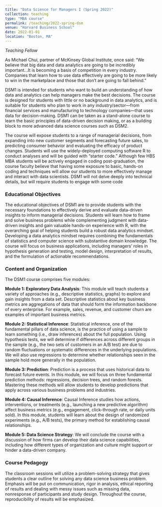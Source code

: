 ```yaml
---
title: "Data Science for Managers I (Spring 2022)"
collection: teaching
type: "MBA course"
permalink: /teaching/2022-spring-dsm
venue: "Harvard Business School"
date: 2022-01-01
location: "Boston, MA"
---
```


*Teaching Fellow*

As Michael Chui, partner of McKinsey Global Institute, once said: “We believe that big data and data analytics are going to be incredibly important…It is becoming a basis of competition in every industry. Companies that learn how to use data effectively are going to be more likely to win in the marketplace and those that don’t are going to fall behind.”

DSM1 is intended for students who want to build an understanding of how data and analytics can help managers make the best decisions. The course is designed for students with little or no background in data analytics, and is suitable for students who plan to work in any industry/sector—from financial services and manufacturing to technology companies—that uses data for decision-making. DSM1 can be taken as a stand-alone course to learn the basic principles of data-driven decision making, or as a building block to more advanced data science courses such as DSM2.

The course will expose students to a range of managerial decisions, from expanding into new customer segments and forecasting future sales, to predicting consumer behavior and evaluating the efficacy of product changes. Students will use the widely-deployed computing software R to conduct analyses and will be guided with “starter code.” Although few HBS MBA students will be actively engaged in coding post-graduation, the course faculty believe that having some exposure to basic, hands-on coding and techniques will allow our students to more effectively manage and interact with data scientists. DSM1 will not delve deeply into technical details, but will require students to engage with some code

### Educational Objectives

The educational objectives of DSM1 are to provide students with the necessary foundations to effectively derive and evaluate data-driven insights to inform managerial decisions. Students will learn how to frame and solve business problems while complementing judgment with data-driven insights and gain valuable hands-on experience with R, with the overarching goal of helping students build a robust data analytics mindset. Developing a data analytics mindset requires combining the fundamentals of statistics and computer science with substantive domain knowledge. The course will focus on business applications, including managers’ roles in hypothesis generation and testing, model design, interpretation of results, and the formulation of actionable recommendations.

### Content and Organization

The DSM1 course comprises five modules:

**Module 1: Exploratory Data Analysis**: This module will teach students a variety of approaches (e.g., descriptive statistics, graphs) to explore and gain insights from a data set. Descriptive statistics about key business metrics are aggregations of data that should form the information backbone of every enterprise. For example, sales, revenue, and customer churn are examples of important business metrics.

**Module 2: Statistical Inference**: Statistical inference, one of the fundamental pillars of data science, is the practice of using a sample to learn something (i.e., draw inferences) about the full population. Using hypothesis tests, we will determine if differences across different groups in the sample (e.g., the two sets of customers in an A/B test) are due to random fluctuations or systematic differences in the underlying populations. We will also use regressions to determine whether relationships seen in the sample hold more generally in the population.

**Module 3: Prediction**: Prediction is a process that uses historical data to forecast future events. In this module, we will focus on three fundamental prediction methods: regressions, decision trees, and random forests. Mastering these methods will allow students to develop predictions that apply across various business problems and industries.

**Module 4: Causal Inference**: Causal Inference studies how actions, interventions, or treatments (e.g., launching a new predictive algorithm) affect business metrics (e.g., engagement, click-through rate, or daily units sold). In this module, students will learn about the design of randomized experiments (e.g., A/B tests), the primary method for establishing causal relationships.

**Module 5: Data Science Strategy**: We will conclude the course with a discussion of how firms can develop their data science capabilities, including how different types of organization and culture might support or hinder a data-driven company.

### Course Pedagogy

The classroom sessions will utilize a problem-solving strategy that gives students a clear outline for solving any data science business problem. Emphasis will be put on communication, rigor in analysis, ethical reporting of results and dealing with messy issues such as missing data, nonresponse of participants and study design. Throughout the course, reproducibility of results will be emphasized.